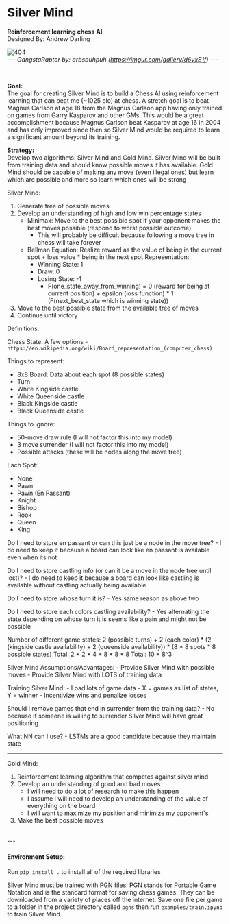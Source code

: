 # Silver Mind  
**Reinforcement learning chess AI**  
Designed By: Andrew Darling

![404](https://i.imgur.com/f0RThee.jpg)  
--- *GangstaRaptor by: arbsbuhpuh (https://imgur.com/gallery/d6vxE1f)* ---

<br>

**Goal:**  
The goal for creating Silver Mind is to build a Chess AI using reinforcement learning that can beat me 
(~1025 elo) at chess. A stretch goal is to beat Magnus Carlson at age 18 from the Magnus Carlson app having 
only trained on games from Garry Kasparov and other GMs. This would be a great accomplishment because Magnus Carlson 
beat Kasparov at age 16 in 2004 and has only improved since then so Silver Mind would be required to learn a 
significant amount beyond its training.

**Strategy:**  
Develop two algorithms: Silver Mind and Gold Mind. Silver Mind will be built from training data and should know possible moves it has available. Gold Mind should be capable of making any move (even illegal ones) but learn which are possible and more so learn which ones will be strong

Silver Mind:
1) Generate tree of possible moves
2) Develop an understanding of high and low win percentage states
    - Minimax: Move to the best possible spot if your opponent makes the best moves possible (respond to worst possible outcome)
    	- This will probably be difficult because following a move tree in chess will take forever
    - Bellman Equation: Realize reward as the value of being in the current spot + loss value * being in the next spot
	Representation:
		- Winning State: 1
		- Draw: 0
		- Losing State: -1
	     	- F(one_state_away_from_winning) =  0 (reward for being at current position) + epsilon (loss function) * 1 (F(next_best_state which is winning state))
3) Move to the best possible state from the available tree of moves
3) Continue until victory

Definitions:

Chess State:
A few options - `https://en.wikipedia.org/wiki/Board_representation_(computer_chess)`

Things to represent:
 - 8x8 Board: Data about each spot (8 possible states)
 - Turn
 - White Kingside castle
 - White Queenside castle
 - Black Kingside castle
 - Black Queenside castle 

Things to ignore:
 - 50-move draw rule (I will not factor this into my model)
 - 3 move surrender (I will not factor this into my model)
 - Possible attacks (these will be nodes along the move tree)

Each Spot:
 - None
 - Pawn
 - Pawn (En Passant)
 - Knight
 - Bishop
 - Rook
 - Queen
 - King

Do I need to store en passant or can this just be a node in the move tree?
	- I do need to keep it because a board can look like en passant is available even when its not

Do I need to store castling info (or can it be a move in the node tree until lost)?
	- I do need to keep it because a board can look like castling is available without castling actually being available

Do I need to store whose turn it is?
	- Yes same reason as above two

Do I need to store each colors castling availability?
	- Yes alternating the state depending on whose turn it is seems like a pain and might not be possible

Number of different game states:
2 (possible turns) + 2 (each color) * (2 (kingside castle availability) + 2 (queenside availability)) * (8 * 8 spots * 8 possible states)
Total: 2 + 2 * 4 + 8 * 8 * 8
Total: 10 + 8^3

Silver Mind Assumptions/Advantages:
	- Provide Silver Mind with possible moves
	- Provide Silver Mind with LOTS of training data

Training Silver Mind:
	- Load lots of game data
	- X = games as list of states, Y = winner
	- Incentivize wins and penalize losses

Should I remove games that end in surrender from the training data?
	- No because if someone is willing to surrender Silver Mind will have great positioning

What NN can I use?
	- LSTMs are a good candidate because they maintain state


---

Gold Mind:
1) Reinforcement learning algorithm that competes against silver mind
2) Develop an understanding of good and bad moves
	- I will need to do a lot of research to make this happen
	- I assume I will need to develop an understanding of the value of everything on the board
	- I will want to maximize my position and minimize my opponent's 
1) Make the best possible moves

<br>
---

#### Environment Setup:

Run `pip install .` to install all of the required libraries

Silver Mind must be trained with PGN files. PGN stands for Portable Game Notation and is the standard format for saving 
chess games. They can be downloaded from a variety of places off the internet. Save one file per game to a folder in 
the project directory called `pgns` then run `examples/train.ipynb` to train Silver Mind.
